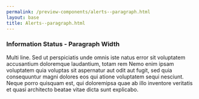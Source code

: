 ```yaml
--- 
permalink: /preview-components/alerts--paragraph.html
layout: base 
title: Alerts--paragraph.html
---
```







<div class="usa-alert  usa-alert-info usa-alert-paragraph" >
  <div class="usa-alert-body"><h3 class="usa-alert-heading">Information Status - Paragraph Width</h3><p class="usa-alert-text">Multi line. Sed ut perspiciatis unde omnis iste natus error sit voluptatem accusantium doloremque laudantium, totam rem Nemo enim ipsam voluptatem quia voluptas sit aspernatur aut odit aut fugit, sed quia consequuntur magni dolores eos qui atione voluptatem sequi nesciunt. Neque porro quisquam est, qui doloremipsa quae ab illo inventore veritatis et quasi architecto beatae vitae dicta sunt explicabo.</p>
  </div>
</div>





